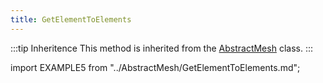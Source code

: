 ```yaml
---
title: GetElementToElements
---
```


:::tip Inheritence
This method is inherited from the [AbstractMesh](../AbstractMesh/AbstractMesh_.md) class.
:::

import EXAMPLE5 from "../AbstractMesh/GetElementToElements.md";

<EXAMPLE5 />

